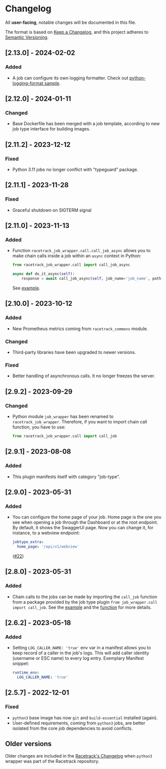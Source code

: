 # Changelog
All **user-facing**, notable changes will be documented in this file.

The format is based on [Keep a Changelog](https://keepachangelog.com/en/1.0.0/),
and this project adheres to [Semantic Versioning](https://semver.org/spec/v2.0.0.html).

## [2.13.0] - 2024-02-02
### Added
- A job can configure its own logging formatter.
  Check out [python-logging-format sample](../sample/python-logging-format).

## [2.12.0] - 2024-01-11
### Changed
- Base Dockerfile has been merged with a job template,
  according to new job type interface for building images. 

## [2.11.2] - 2023-12-12
### Fixed
- Python 3.11 jobs no longer conflict with "typeguard" package.

## [2.11.1] - 2023-11-28
### Fixed
- Graceful shutdown on SIGTERM signal

## [2.11.0] - 2023-11-13
### Added
- Function `racetrack_job_wrapper.call.call_job_async` allows you to make chain calls inside a job
  within an `async` context in Python:
  ```python
  from racetrack_job_wrapper.call import call_job_async
  
  async def do_it_async(self):
      response = await call_job_async(self, job_name='job_name', path='/api/v1/perform', payload={}, version='latest')
  ```
  See [example](../sample/python-chain/entrypoint.py).

## [2.10.0] - 2023-10-12
### Added
- New Prometheus metrics coming from `racetrack_commons` module.

### Changed
- Third-party libraries have been upgraded to newer versions.

### Fixed
- Better handling of asynchronous calls. It no longer freezes the server.
  
## [2.9.2] - 2023-09-29
### Changed
- Python module `job_wrapper` has been renamed to `racetrack_job_wrapper`.
  Therefore, if you want to import chain call function, you have to use:
  ```python
  from racetrack_job_wrapper.call import call_job
  ```

## [2.9.1] - 2023-08-08
### Added
- This plugin manifests itself with category "job-type".

## [2.9.0] - 2023-05-31
### Added
- You can configure the home page of your job.
  Home page is the one you see when opening a job through the Dashboard or at the root endpoint.
  By default, it shows the SwaggerUI page. Now you can change it, for instance, to a webview endpoint:
  ```yaml
  jobtype_extra:
    home_page: '/api/v1/webview'
  ```
  ([#22](https://github.com/TheRacetrack/plugin-python-job-type/issues/22))

## [2.8.0] - 2023-05-31
### Added
- Chain calls to the jobs can be made by importing the `call_job` function from a package provided by the job type plugin
  `from job_wrapper.call import call_job`.
  See the [example](../sample/python-chain/entrypoint.py) and
  the [function](../src/python_wrapper/job_wrapper/call.py) for more details.

## [2.6.2] - 2023-05-18
### Added
- Setting `LOG_CALLER_NAME: 'true'` env var in a manifest allows you
  to keep record of a caller in the job's logs.
  This will add caller identity (username or ESC name) to every log entry.
  Exemplary Manifest snippet:
  ```yaml
  runtime_env:
    LOG_CALLER_NAME: 'true'
  ```

## [2.5.7] - 2022-12-01
### Fixed
- `python3` base image has now `git` and `build-essential` installed (again).
- User-defined requirements, coming from `python3` jobs,
  are better isolated from the core job dependencies to avoid conflicts.

## Older versions
Older changes are included in the [Racetrack's Changelog](https://github.com/TheRacetrack/racetrack/blob/master/docs/CHANGELOG.md)
when `python3` wrapper was part of the Racetrack repository.
